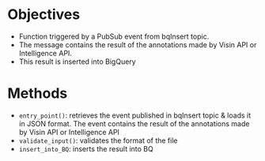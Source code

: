 # Objectives
- Function triggered by a PubSub event from bqInsert topic.
- The message contains the result of the annotations made by Visin API or Intelligence API.
- This result is inserted into BigQuery

# Methods
- ``entry_point()``: retrieves the event published in bqInsert topic & loads it in JSON format. The event contains the result of the annotations made by Visin API or Intelligence API
- ``validate_input()``: validates the format of the file
- ``insert_into_BQ``: inserts the result into BQ